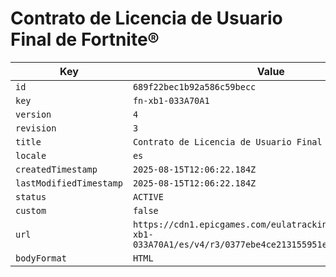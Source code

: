 # Contrato de Licencia de Usuario Final de Fortnite®

| Key | Value |
| --- | ----- |
| `id` | `689f22bec1b92a586c59becc` |
| `key` | `fn-xb1-033A70A1` |
| `version` | `4` |
| `revision` | `3` |
| `title` | `Contrato de Licencia de Usuario Final de Fortnite®` |
| `locale` | `es` |
| `createdTimestamp` | `2025-08-15T12:06:22.184Z` |
| `lastModifiedTimestamp` | `2025-08-15T12:06:22.184Z` |
| `status` | `ACTIVE` |
| `custom` | `false` |
| `url` | `https://cdn1.epicgames.com/eulatracking-download/fn-xb1-033A70A1/es/v4/r3/0377ebe4ce213155951e259b33c65de3.pdf` |
| `bodyFormat` | `HTML` |
